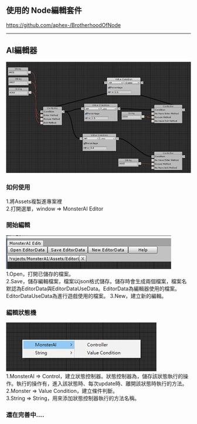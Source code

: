 ## 使用的 Node編輯套件
https://github.com/aphex-/BrotherhoodOfNode

----------------------------------------------------------------------------------------

## AI編輯器
![Image](https://raw.githubusercontent.com/apperdog/EditorMonsterAI/master/show.png)



### 如何使用
1.將Assets複製進專案裡
<br>2.打開選單，window => MonsterAI Editor</br>



### 開始編輯
![Image](https://github.com/apperdog/EditorMonsterAI/blob/master/show3.png)
<br>1.Open，打開已儲存的檔案。</br>
2.Save，儲存編輯檔案，檔案以json格式儲存。儲存時會生成兩個檔案，檔案名默認為EditorData與EditorDataUseData。EditorData為編輯器使用的檔案。EditorDataUseData為進行遊戲使用的檔案。
3.New，建立新的編輯。



### 編輯狀態機
![Image](https://github.com/apperdog/EditorMonsterAI/blob/master/show2.png)
<br>1.MonsterAI => Control，建立狀態控制器。狀態控制器為，儲存該狀態執行的操作。執行的操作有，進入該狀態時、每次update時、離開該狀態時執行的方法。</br>
2.Monster => Value Condition，建立條件判斷。
<br>3.String => String，用來添加狀態控制器執行的方法名稱。</br>



### 還在完善中....
